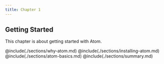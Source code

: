 ```yaml
---
title: Chapter 1
---
```


## Getting Started

This chapter is about getting started with Atom.

@include(./sections/why-atom.md)
@include(./sections/installing-atom.md)
@include(./sections/atom-basics.md)
@include(./sections/summary.md)
